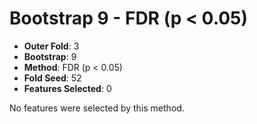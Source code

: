 # Bootstrap 9 - FDR (p < 0.05)

- **Outer Fold**: 3
- **Bootstrap**: 9
- **Method**: FDR (p < 0.05)
- **Fold Seed**: 52
- **Features Selected**: 0

No features were selected by this method.
